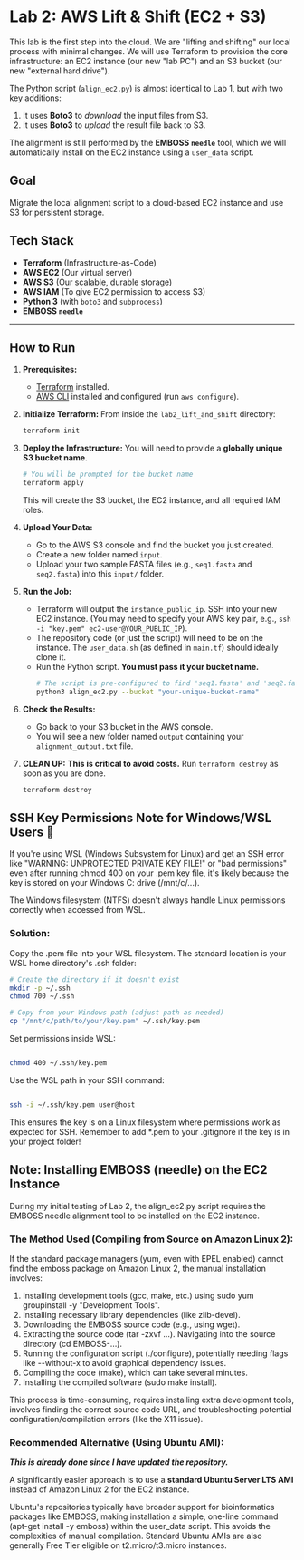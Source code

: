 # Lab 2: AWS Lift & Shift (EC2 + S3)

This lab is the first step into the cloud. We are "lifting and shifting" our local process with minimal changes. We will use Terraform to provision the core infrastructure: an EC2 instance (our new "lab PC") and an S3 bucket (our new "external hard drive").

The Python script (`align_ec2.py`) is almost identical to Lab 1, but with two key additions:
1.  It uses **Boto3** to *download* the input files from S3.
2.  It uses **Boto3** to *upload* the result file back to S3.

The alignment is still performed by the **EMBOSS `needle`** tool, which we will automatically install on the EC2 instance using a `user_data` script.

## Goal
Migrate the local alignment script to a cloud-based EC2 instance and use S3 for persistent storage.

## Tech Stack
* **Terraform** (Infrastructure-as-Code)
* **AWS EC2** (Our virtual server)
* **AWS S3** (Our scalable, durable storage)
* **AWS IAM** (To give EC2 permission to access S3)
* **Python 3** (with `boto3` and `subprocess`)
* **EMBOSS `needle`**

---

## How to Run

1.  **Prerequisites:**
    * [Terraform](https://www.terraform.io/) installed.
    * [AWS CLI](https://aws.amazon.com/cli/) installed and configured (run `aws configure`).

2.  **Initialize Terraform:**
    From inside the `lab2_lift_and_shift` directory:
    ```bash
    terraform init
    ```

3.  **Deploy the Infrastructure:**
    You will need to provide a **globally unique S3 bucket name**.
    ```bash
    # You will be prompted for the bucket name
    terraform apply
    ```
    This will create the S3 bucket, the EC2 instance, and all required IAM roles.

4.  **Upload Your Data:**
    * Go to the AWS S3 console and find the bucket you just created.
    * Create a new folder named `input`.
    * Upload your two sample FASTA files (e.g., `seq1.fasta` and `seq2.fasta`) into this `input/` folder.

5.  **Run the Job:**
    * Terraform will output the `instance_public_ip`. SSH into your new EC2 instance. (You may need to specify your AWS key pair, e.g., `ssh -i "key.pem" ec2-user@YOUR_PUBLIC_IP`).
    * The repository code (or just the script) will need to be on the instance. The `user_data.sh` (as defined in `main.tf`) should ideally clone it.
    * Run the Python script. **You must pass it your bucket name.**
        ```bash
        # The script is pre-configured to find 'seq1.fasta' and 'seq2.fasta'
        python3 align_ec2.py --bucket "your-unique-bucket-name"
        ```

6.  **Check the Results:**
    * Go back to your S3 bucket in the AWS console.
    * You will see a new folder named `output` containing your `alignment_output.txt` file.

7.  **CLEAN UP:**
    **This is critical to avoid costs.** Run `terraform destroy` as soon as you are done.
    ```bash
    terraform destroy
    ```

## SSH Key Permissions Note for Windows/WSL Users 🔑
If you're using WSL (Windows Subsystem for Linux) and get an SSH error like "WARNING: UNPROTECTED PRIVATE KEY FILE!" or "bad permissions" even after running chmod 400 on your .pem key file, it's likely because the key is stored on your Windows C: drive (/mnt/c/...).

The Windows filesystem (NTFS) doesn't always handle Linux permissions correctly when accessed from WSL.

### Solution:

Copy the .pem file into your WSL filesystem. The standard location is your WSL home directory's .ssh folder:

```Bash
# Create the directory if it doesn't exist
mkdir -p ~/.ssh
chmod 700 ~/.ssh

# Copy from your Windows path (adjust path as needed)
cp "/mnt/c/path/to/your/key.pem" ~/.ssh/key.pem
```
Set permissions inside WSL:
```Bash

chmod 400 ~/.ssh/key.pem
```

Use the WSL path in your SSH command:

```Bash

ssh -i ~/.ssh/key.pem user@host
```

This ensures the key is on a Linux filesystem where permissions work as expected for SSH. Remember to add *.pem to your .gitignore if the key is in your project folder!

## Note: Installing EMBOSS (needle) on the EC2 Instance
During my initial testing of Lab 2, the align_ec2.py script requires the EMBOSS needle alignment tool to be installed on the EC2 instance.

### The Method Used (Compiling from Source on Amazon Linux 2):

If the standard package managers (yum, even with EPEL enabled) cannot find the emboss package on Amazon Linux 2, the manual installation involves:

1. Installing development tools (gcc, make, etc.) using sudo yum groupinstall -y "Development Tools".
2. Installing necessary library dependencies (like zlib-devel).
3. Downloading the EMBOSS source code (e.g., using wget).
4. Extracting the source code (tar -zxvf ...).
Navigating into the source directory (cd EMBOSS-...).
5. Running the configuration script (./configure), potentially needing flags like --without-x to avoid graphical dependency issues.
6. Compiling the code (make), which can take several minutes.
7. Installing the compiled software (sudo make install).

This process is time-consuming, requires installing extra development tools, involves finding the correct source code URL, and troubleshooting potential configuration/compilation errors (like the X11 issue).

### Recommended Alternative (Using Ubuntu AMI):

***This is already done since I have updated the repository.***

A significantly easier approach is to use a **standard Ubuntu Server LTS AMI** instead of Amazon Linux 2 for the EC2 instance.

Ubuntu's repositories typically have broader support for bioinformatics packages like EMBOSS, making installation a simple, one-line command (apt-get install -y emboss) within the user_data script. This avoids the complexities of manual compilation. Standard Ubuntu AMIs are also generally Free Tier eligible on t2.micro/t3.micro instances.